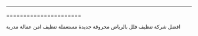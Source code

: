 ----------------------
======================

افضل شركة تنظيف فلل بالرياض محروقة جديدة مستعملة تنظيف امن عمالة مدربة 
